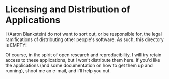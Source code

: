 Licensing and Distribution of Applications
==========================================

I (Aaron Blankstein) do not want to sort out, or be responsible for,
the legal ramifications of distributing other people's software. As
such, this directory is EMPTY!

Of course, in the spirit of open research and reproducibility, I will
try retain access to these applications, but I won't distribute them here.
If you'd like the applications (and some documentation on how to get
them up and running), shoot me an e-mail, and I'll help you out.
